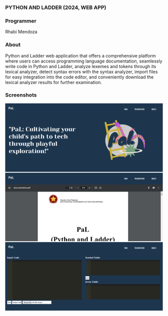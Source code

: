 ### PYTHON AND LADDER (2024, WEB APP)

### Programmer
Rhabi Mendoza

### About
Python and Ladder web application that offers a comprehensive platform where users can access programming language documentation, seamlessly write code in Python and Ladder, analyze lexemes and tokens through its lexical analyzer, detect syntax errors with the syntax analyzer, import files for easy integration into the code editor, and conveniently download the lexical analyzer results for further examination.

### Screenshots
![Screenshot](/screenshots/1.png)
![Screenshot](/screenshots/2.png)
![Screenshot](/screenshots/3.png)
